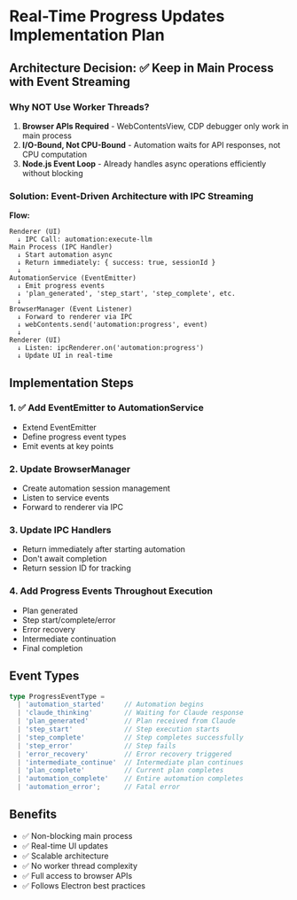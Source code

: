 # Real-Time Progress Updates Implementation Plan

## Architecture Decision: ✅ Keep in Main Process with Event Streaming

### Why NOT Use Worker Threads?
1. **Browser APIs Required** - WebContentsView, CDP debugger only work in main process
2. **I/O-Bound, Not CPU-Bound** - Automation waits for API responses, not CPU computation
3. **Node.js Event Loop** - Already handles async operations efficiently without blocking

### Solution: Event-Driven Architecture with IPC Streaming

**Flow:**
```
Renderer (UI) 
  ↓ IPC Call: automation:execute-llm
Main Process (IPC Handler)
  ↓ Start automation async
  ↓ Return immediately: { success: true, sessionId }
  ↓
AutomationService (EventEmitter)
  ↓ Emit progress events
  ↓ 'plan_generated', 'step_start', 'step_complete', etc.
  ↓
BrowserManager (Event Listener)
  ↓ Forward to renderer via IPC
  ↓ webContents.send('automation:progress', event)
  ↓
Renderer (UI)
  ↓ Listen: ipcRenderer.on('automation:progress')
  ↓ Update UI in real-time
```

## Implementation Steps

### 1. ✅ Add EventEmitter to AutomationService
- Extend EventEmitter
- Define progress event types
- Emit events at key points

### 2. Update BrowserManager
- Create automation session management
- Listen to service events
- Forward to renderer via IPC

### 3. Update IPC Handlers
- Return immediately after starting automation
- Don't await completion
- Return session ID for tracking

### 4. Add Progress Events Throughout Execution
- Plan generated
- Step start/complete/error
- Error recovery
- Intermediate continuation
- Final completion

## Event Types

```typescript
type ProgressEventType =
  | 'automation_started'     // Automation begins
  | 'claude_thinking'        // Waiting for Claude response
  | 'plan_generated'         // Plan received from Claude
  | 'step_start'             // Step execution starts
  | 'step_complete'          // Step completes successfully
  | 'step_error'             // Step fails
  | 'error_recovery'         // Error recovery triggered
  | 'intermediate_continue'  // Intermediate plan continues
  | 'plan_complete'          // Current plan completes
  | 'automation_complete'    // Entire automation completes
  | 'automation_error';      // Fatal error
```

## Benefits
- ✅ Non-blocking main process
- ✅ Real-time UI updates
- ✅ Scalable architecture
- ✅ No worker thread complexity
- ✅ Full access to browser APIs
- ✅ Follows Electron best practices
